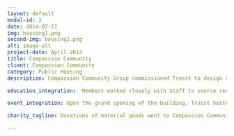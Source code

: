 ```yaml
---
layout: default
modal-id: 2
date: 2014-07-17
img: housing1.png
second-img: housing2.png
alt: image-alt
project-date: April 2014
title: Compassion Community
client: Compassion Community
category: Public Housing
description: Compassion Community Group commissioned Trusst to design a new, public housing development in San Francisco. This 120-unit building features a mix of indoor and outdoor community spaces as well as residential and commercial units. 70% of the building’s materials were recycled, and interior design features included reclaimed wood and high ceilings.

education_integration:  Members worked closely with Staff to source recycled materials for this building and to integrate recycled design elements in creative ways. Members worked to balance utility, beauty, and environmentally-friendly practices to create competing proposals for this project.

event_integration: Upon the grand opening of the building, Trusst hosted a building-wide house warming party, where new residents were presented with their unit keys. Local businesses donated housewares, furniture, and decorative items to residents.

charity_tagline: Donations of material goods went to Compassion Community Group to be distributed to their residents.

---
```


